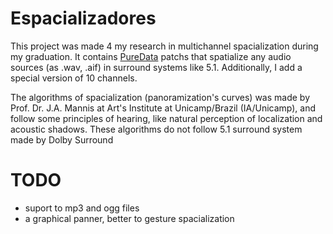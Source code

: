 # Espacializadores

This project was made 4 my research in multichannel spacialization during my graduation. It contains [PureData](puredata.org) patchs that spatialize any audio sources (as .wav, .aif) in surround systems like 5.1. Additionally, I add a special version of 10 channels.

The algorithms of spacialization (panoramization's curves) was made by Prof. Dr. J.A. Mannis at Art's Institute at Unicamp/Brazil (IA/Unicamp), and follow some principles of hearing, like natural perception of localization and acoustic shadows. These algorithms do not follow 5.1 surround system made by Dolby Surround

# TODO

- suport to mp3 and ogg files
- a graphical panner, better to gesture spacialization
